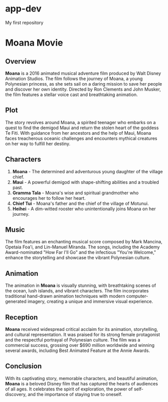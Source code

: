 # app-dev
My first repository
# Moana Movie

## Overview
**Moana** is a 2016 animated musical adventure film produced by Walt Disney Animation Studios. The film follows the journey of Moana, a young Polynesian princess, as she sets sail on a daring mission to save her people and discover her own identity. Directed by Ron Clements and John Musker, the film features a stellar voice cast and breathtaking animation.

## Plot
The story revolves around Moana, a spirited teenager who embarks on a quest to find the demigod Maui and return the stolen heart of the goddess Te Fiti. With guidance from her ancestors and the help of Maui, Moana faces treacherous oceanic challenges and encounters mythical creatures on her way to fulfill her destiny.

## Characters
1. **Moana** - The determined and adventurous young daughter of the village chief.
2. **Maui** - A powerful demigod with shape-shifting abilities and a troubled past.
3. **Gramma Tala** - Moana's wise and spiritual grandmother who encourages her to follow her heart.
4. **Chief Tui** - Moana's father and the chief of the village of Motunui.
5. **Heihei** - A dim-witted rooster who unintentionally joins Moana on her journey.

## Music
The film features an enchanting musical score composed by Mark Mancina, Opetaia Foa'i, and Lin-Manuel Miranda. The songs, including the Academy Award-nominated "How Far I'll Go" and the infectious "You're Welcome," enhance the storytelling and showcase the vibrant Polynesian culture.

## Animation
The animation in **Moana** is visually stunning, with breathtaking scenes of the ocean, lush islands, and vibrant characters. The film incorporates traditional hand-drawn animation techniques with modern computer-generated imagery, creating a unique and immersive visual experience.

## Reception
**Moana** received widespread critical acclaim for its animation, storytelling, and cultural representation. It was praised for its strong female protagonist and the respectful portrayal of Polynesian culture. The film was a commercial success, grossing over $690 million worldwide and winning several awards, including Best Animated Feature at the Annie Awards.

## Conclusion
With its captivating story, memorable characters, and beautiful animation, **Moana** is a beloved Disney film that has captured the hearts of audiences of all ages. It celebrates the spirit of exploration, the power of self-discovery, and the importance of staying true to oneself.
